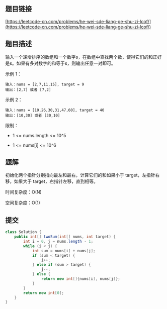 ## 题目链接

[https://leetcode-cn.com/problems/he-wei-sde-liang-ge-shu-zi-lcof/](https://leetcode-cn.com/problems/he-wei-sde-liang-ge-shu-zi-lcof/)

## 题目描述

输入一个递增排序的数组和一个数字s，在数组中查找两个数，使得它们的和正好是s。如果有多对数字的和等于s，则输出任意一对即可。

示例 1：

```
输入：nums = [2,7,11,15], target = 9
输出：[2,7] 或者 [7,2]
```

示例 2：

```
输入：nums = [10,26,30,31,47,60], target = 40
输出：[10,30] 或者 [30,10]
```

限制：

- 1 <= nums.length <= 10^5

- 1 <= nums[i] <= 10^6

## 题解

初始化两个指针分别指向最左和最右，计算它们的和如果小于 target，左指针右移，如果大于 target，右指针左移，直到相等。

时间复杂度：O(N)

空间复杂度：O(1)

## 提交

```java
class Solution {
    public int[] twoSum(int[] nums, int target) {
        int i = 0, j = nums.length - 1;
        while (i < j) {
            int sum = nums[i] + nums[j];
            if (sum < target) {
                i++;
            } else if (sum > target) {
                j--;
            } else {
                return new int[]{nums[i], nums[j]};
            }
        }
        return new int[0];
    }
}
```